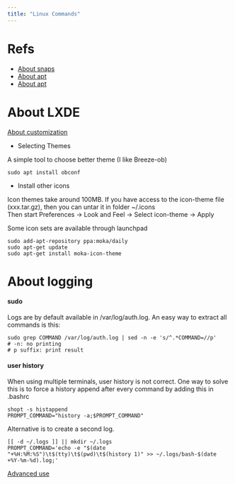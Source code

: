 ```yaml
---
title: "Linux Commands"
---
```


# Refs
- [About snaps](https://docs.snapcraft.io/core/usage)
- [About apt](https://itsfoss.com/apt-command-guide/)
- [About apt](https://www.computerhope.com/unix/apt.htm)



# About LXDE

[About customization](https://www.addictivetips.com/ubuntu-linux-tips/customize-the-lxde-desktop/)

- Selecting Themes

A simple tool to choose better theme (I like Breeze-ob)
```
sudo apt install obconf
```

- Install other icons

Icon themes take around 100MB.
If you have access to the icon-theme file (xxx.tar.gz), then you can untar it in folder ~/.icons  
Then start Preferences -> Look and Feel -> Select icon-theme -> Apply

Some icon sets are available through launchpad
```
sudo add-apt-repository ppa:moka/daily
sudo apt-get update
sudo apt-get install moka-icon-theme
```


# About logging

#### sudo
Logs are by default available in /var/log/auth.log.
An easy way to extract all commands is this:
```
sudo grep COMMAND /var/log/auth.log | sed -n -e 's/^.*COMMAND=//p'
# -n: no printing
# p suffix: print result
```

#### user history

When using multiple terminals, user history is not correct. 
One way to solve this is to force a history append after every command by adding this in .bashrc
```
shopt -s histappend
PROMPT_COMMAND="history -a;$PROMPT_COMMAND"
```
Alternative is to create a second log.
```
[[ -d ~/.logs ]] || mkdir ~/.logs
PROMPT_COMMAND='echo -e "$(date "+%H:%M:%S")\t$(tty)\t$(pwd)\t$(history 1)" >> ~/.logs/bash-$(date +%Y-%m-%d).log;'
```

[Advanced use](https://www.digitalocean.com/community/tutorials/how-to-use-bash-history-commands-and-expansions-on-a-linux-vps)

